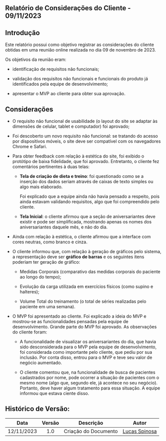 ##	Relatório de Considerações do Cliente - 09/11/2023

##	Introdução 

Este relatório possui como objetivo registrar as considerações do cliente obtidas em uma reunião online realizada no dia 09 de novembro de 2023.

Os objetivos da reunião eram:

- identificação de requisitos não funcionais;

- validação dos requisitos não funcionais e funcionais do produto já identificados pela equipe de desenvolvimento;

- apresentar o MVP ao cliente para obter sua aprovação.

##	Considerações

- O requisito não funcional de usabilidade (o layout do site se adaptar às dimensões de celular, tablet e computador) foi aprovado;

- Foi descoberto um novo requisito não funcional: se tratando do acesso por dispositivos móveis, o site deve ser compatível com os navegadores Chrome e Safari.

- Para obter feedback com relação à estética do site, foi exibido o protótipo de baixa fidelidade, que foi aprovado. Entretanto, o cliente fez comentários pertinentes à duas telas:

    - **Tela de criação de dieta e treino**: foi questionado como se a inserção dos dados seriam através de caixas de texto simples ou algo mais elaborado. 
    
      Foi explicado que a equipe ainda não havia pensado a respeito, pois ainda estavam validando requisitos, algo que foi compreendido pelo cliente.

    - **Tela Inicial**: o cliente afirmou que a seção de aniversariantes deve existir e pode ser simplificada, mostrando apenas os nomes dos aniversariantes daquele mês, e não do dia.

- Ainda com relação à estética, o cliente afirmou que a interface com cores neutras, como branco e cinza.

- O cliente informou que, com relação à geração de gráficos pelo sistema, a representação deve ser **gráfico de barras** e os seguintes itens poderiam ter geração de gráfico:

    - Medidas Corporais (comparativo das medidas corporais do paciente ao longo do tempo);

    - Evolução da carga utilizada em exercícios físicos (como supino e halteres);

    - Volume Total do treinamento (o total de séries realizadas pelo paciente em uma semana).

- O MVP foi apresentado ao cliente. Foi explicado a ideia do MVP e mostrou-se as funcionalidades pensadas pela equipe de desenvolvimento. Grande parte do MVP foi aprovado. As observações do cliente foram:

    - A funcionalidade de visualizar os aniversariantes do dia, que havia sido desconsiderada para o MVP pela equipe de desenvolvimento, foi considerada como importante pelo cliente, que pediu por sua inclusão. Por conta disso, entrou para o MVP e teve seu valor de negócio aumentado.

    - O cliente comentou que, na funcionalidade de busca de pacientes cadastrados por nome, pode ocorrer a situação de pacientes com o mesmo nome (algo que, segundo ele, já acontece no seu negócio). Portanto, deve haver algum tratamento para essa situação. A equipe informou que estava ciente disso.



##  Histórico de Versão:

| **Data** | **Versão** | **Descrição** | **Autor** |
| :--------: | :--------: | :--------:  | :--------: | 
| 12/11/2023 | 1.0 | Criação do Documento  | [Lucas Spinosa](https://github.com/LucasSpinosa)  |